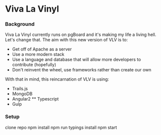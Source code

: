# Viva La Vinyl

### Background

Viva La Vinyl currently runs on pgBoard and it's making my life a living hell. Let's change that. The aim with this new version of VLV is to:

* Get off of Apache as a server
* Use a more modern stack
* Use a language and database that will allow more developers to contribute (hopefully)
* Don't reinvent the wheel, use frameworks rather than create our own

With that in mind, this reincarnation of VLV is using:

* Trails.js
* MongoDB
* Angular2
** Typescript
* Gulp

### Setup

clone repo
npm install
npm run typings install
npm start